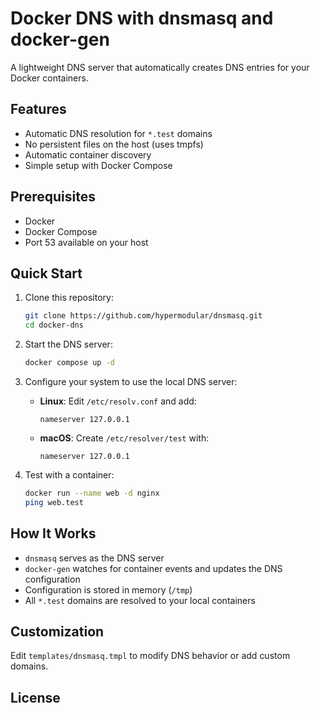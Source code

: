 # Docker DNS with dnsmasq and docker-gen

A lightweight DNS server that automatically creates DNS entries for your Docker containers.

## Features

- Automatic DNS resolution for `*.test` domains
- No persistent files on the host (uses tmpfs)
- Automatic container discovery
- Simple setup with Docker Compose

## Prerequisites

- Docker
- Docker Compose
- Port 53 available on your host

## Quick Start

1. Clone this repository:
   ```bash
   git clone https://github.com/hypermodular/dnsmasq.git
   cd docker-dns
   ```

2. Start the DNS server:
   ```bash
   docker compose up -d
   ```

3. Configure your system to use the local DNS server:
   - **Linux**: Edit `/etc/resolv.conf` and add:
     ```
     nameserver 127.0.0.1
     ```
   - **macOS**: Create `/etc/resolver/test` with:
     ```
     nameserver 127.0.0.1
     ```

4. Test with a container:
   ```bash
   docker run --name web -d nginx
   ping web.test
   ```

## How It Works

- `dnsmasq` serves as the DNS server
- `docker-gen` watches for container events and updates the DNS configuration
- Configuration is stored in memory (`/tmp`)
- All `*.test` domains are resolved to your local containers

## Customization

Edit `templates/dnsmasq.tmpl` to modify DNS behavior or add custom domains.

## License

